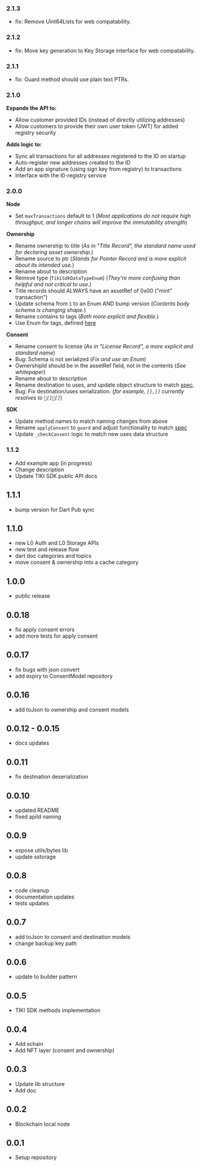 ### 2.1.3

- fix: Remove Uint64Lists for web compatability.

### 2.1.2

- fix: Move key generation to Key Storage interface for web compatability.

### 2.1.1

- fix: Guard method should use plain text PTRs.

### 2.1.0
**Expands the API to:**
- Allow customer provided IDs (instead of directly utilizing addresses)
- Allow customers to provide their own user token (JWT) for added registry security

**Adds logic to:**
- Sync all transactions for all addresses registered to the ID on startup
- Auto-register new addresses created to the ID
- Add an app signature (using sign key from registry) to transactions
- Interface with the l0-registry service

### 2.0.0
**Node**
- Set `maxTransactions` default to 1 (_Most applications do not require high throughput, and longer chains will improve the immutability strength_)

**Ownership**
- Rename ownership to title (_As in "Title Record", the standard name used for declaring asset ownership._)
- Rename source to ptr (_Stands for Pointer Record and is more explicit about its intended use._)
- Rename about to description
- Remove type (`TikiSdkDataTypeEnum`) (_They're more confusing than helpful and not critical to use._)
- Title records should ALWAYS have an assetRef of 0x00 ("mint" transaction")
- Update schema from `1` to an Enum AND bump version (_Contents body schema is changing shape._)
- Rename contains to tags (_Both more explicit and flexible._)
- Use Enum for tags, defined [here](https://docs.mytiki.com/docs/adding-tags)

**Consent**
- Rename consent to license (_As in "License Record", a more explicit and standard name_)
- Bug: Schema is not serialized (_Fix and use an Enum_)
- OwnershipId should be in the assetRef field, not in the contents (_See whitepaper_)
- Rename about to description
- Rename destination to uses, and update object structure to match [spec](https://docs.mytiki.com/docs/specifying-terms-and-usage).
- Bug: Fix destination/uses serialization. (_for example, `[],[]` currently resolves to `[][]`_)

**SDK**
- Update method names to match naming changes from above
- Rename `applyConsent` to `guard` and adjust functionality to match [spec](https://docs.mytiki.com/docs/enforce-license)
- Update `_checkConsent` logic to match new uses data structure

### 1.1.2

* Add example app (in progress)
* Change description
* Update TIKI SDK public API docs

## 1.1.1

* bump version for Dart Pub sync

## 1.1.0

* new L0 Auth and L0 Storage APIs
* new test and release flow
* dart doc categories and topics
* move consent & ownership into a cache category

## 1.0.0

* public release

## 0.0.18

* fix apply consent errors
* add more tests for apply consent

## 0.0.17

* fix bugs with json convert
* add expiry to ConsentModel repository

## 0.0.16

* add toJson to ownership and consent models

## 0.0.12 - 0.0.15

* docs updates

## 0.0.11

* fix destination deserialization

## 0.0.10
* updated README
* fixed apiId naming

## 0.0.9
* expose utils/bytes lib
* update sstorage 

## 0.0.8

* code cleanup
* documentation updates
* tests updates

## 0.0.7

* add toJson to consent and destination models
* change backup key path

## 0.0.6

* update to builder pattern

## 0.0.5

* TIKI SDK methods implementation
## 0.0.4

* Add xchain
* Add NFT layer (consent and ownership)
## 0.0.3

* Update lib structure
* Add doc
## 0.0.2

* Blockchain local node
## 0.0.1

* Setup repository
